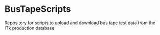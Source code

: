 # BusTapeScripts

Repository for scripts to upload and download bus tape test data from the ITk production database
